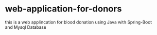 # web-application-for-donors
this is a web applincation for blood donation using Java with Spring-Boot and Mysql Database
